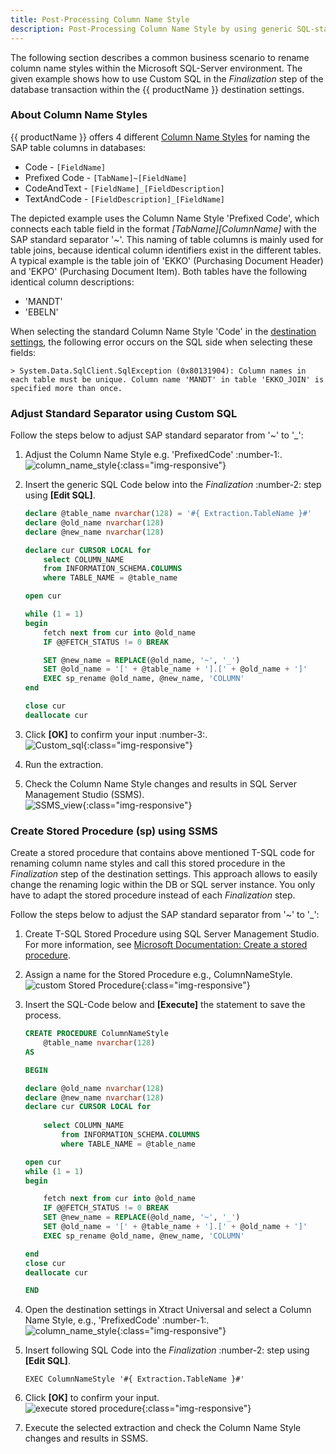 ```yaml
---
title: Post-Processing Column Name Style
description: Post-Processing Column Name Style by using generic SQL-statement
---
```


The following section describes a common business scenario to rename column name styles within the Microsoft SQL-Server environment.
The given example shows how to use Custom SQL in the *Finalization* step of the database transaction within the {{ productName }} destination settings.

### About Column Name Styles

{{ productName }} offers 4 different [Column Name Styles](../documentation/destinations/microsoft-sql-server.md#column-name-style) for naming the SAP table columns in databases:

- Code - `[FieldName]`
- Prefixed Code - `[TabName]~[FieldName]`
- CodeAndText - `[FieldName]_[FieldDescription]`
- TextAndCode - `[FieldDescription]_[FieldName]`

The depicted example uses the Column Name Style 'Prefixed Code', which connects each table field in the format *[TabName][ColumnName]* with the SAP standard separator '~'. 
This naming of table columns is mainly used for table joins, because identical column identifiers exist in the different tables. 
A typical example is the table join of 'EKKO' (Purchasing Document Header) and 'EKPO' (Purchasing Document Item). 
Both tables have the following identical column descriptions: 
- 'MANDT'
- 'EBELN'

When selecting the standard Column Name Style 'Code' in the [destination settings](../documentation/destinations/microsoft-sql-server.md/#destination-settings), the following error occurs on the SQL side when selecting these fields:

```
> System.Data.SqlClient.SqlException (0x80131904): Column names in each table must be unique. Column name 'MANDT' in table 'EKKO_JOIN' is specified more than once.
```

### Adjust Standard Separator using Custom SQL

Follow the steps below to adjust SAP standard separator from '~' to '_':
1. Adjust the Column Name Style e.g. 'PrefixedCode' :number-1:.<br>
![column_name_style](../assets/images/xu/articles/destination_settings.png){:class="img-responsive"} 
2. Insert the generic SQL Code below into the *Finalization* :number-2: step using **[Edit SQL]**.<br>

	```sql
	declare @table_name nvarchar(128) = '#{ Extraction.TableName }#'
	declare @old_name nvarchar(128)
	declare @new_name nvarchar(128)

	declare cur CURSOR LOCAL for
		select COLUMN_NAME
		from INFORMATION_SCHEMA.COLUMNS
		where TABLE_NAME = @table_name

	open cur

	while (1 = 1)
	begin
		fetch next from cur into @old_name
		IF @@FETCH_STATUS != 0 BREAK

		SET @new_name = REPLACE(@old_name, '~', '_')
		SET @old_name = '[' + @table_name + '].[' + @old_name + ']'
		EXEC sp_rename @old_name, @new_name, 'COLUMN'
	end

	close cur
	deallocate cur
	```

3. Click **[OK]** to confirm your input :number-3:.<br>
![Custom_sql](../assets/images/xu/articles/custom_sql_finalization_step.png){:class="img-responsive"} 
4. Run the extraction. 
5. Check the Column Name Style changes and results in SQL Server Management Studio (SSMS).<br>
![SSMS_view](../assets/images/xu/articles/ssms_result_column_name_style.png){:class="img-responsive"} 


### Create Stored Procedure (sp) using SSMS

Create a stored procedure that contains above mentioned T-SQL code for renaming column name styles and call this stored procedure in the *Finalization* step of the destination settings. 
This approach allows to easily change the renaming logic within the DB or SQL server instance.
You only have to adapt the stored procedure instead of each *Finalization* step.

Follow the steps below to adjust the SAP standard separator from '~' to '_':
1. Create T-SQL Stored Procedure using SQL Server Management Studio. 
For more information, see [Microsoft Documentation: Create a stored procedure](https://docs.microsoft.com/en-us/sql/relational-databases/stored-procedures/create-a-stored-procedure?view=sql-server-ver15).
2. Assign a name for the Stored Procedure e.g., ColumnNameStyle.<br>
![custom Stored Procedure](../assets/images/xu/articles/ssms_object_explorer_custom_stored_procedure.png){:class="img-responsive"}
3. Insert the SQL-Code below and **[Execute]** the statement to save the process.<br>

	```sql
	CREATE PROCEDURE ColumnNameStyle 
		@table_name nvarchar(128)
	AS 

	BEGIN

	declare @old_name nvarchar(128)
	declare @new_name nvarchar(128)
	declare cur CURSOR LOCAL for
		
		select COLUMN_NAME
			from INFORMATION_SCHEMA.COLUMNS
			where TABLE_NAME = @table_name

	open cur
	while (1 = 1)
	begin

		fetch next from cur into @old_name
		IF @@FETCH_STATUS != 0 BREAK
		SET @new_name = REPLACE(@old_name, '~', '_')
		SET @old_name = '[' + @table_name + '].[' + @old_name + ']'
		EXEC sp_rename @old_name, @new_name, 'COLUMN'

	end
	close cur
	deallocate cur

	END
	``` 

4. Open the destination settings in Xtract Universal and select a Column Name Style, e.g., 'PrefixedCode' :number-1:.<br>
![column_name_style](../assets/images/xu/articles/destination_settings.png){:class="img-responsive"}
5. Insert following SQL Code into the *Finalization* :number-2: step using **[Edit SQL]**.

	```
	EXEC ColumnNameStyle '#{ Extraction.TableName }#'
	```

6. Click **[OK]** to confirm your input.<br>
![execute stored procedure](../assets/images/xu/articles/exec_sp_column_name_style.png){:class="img-responsive"}
7. Execute the selected extraction and check the Column Name Style changes and results in SSMS.


